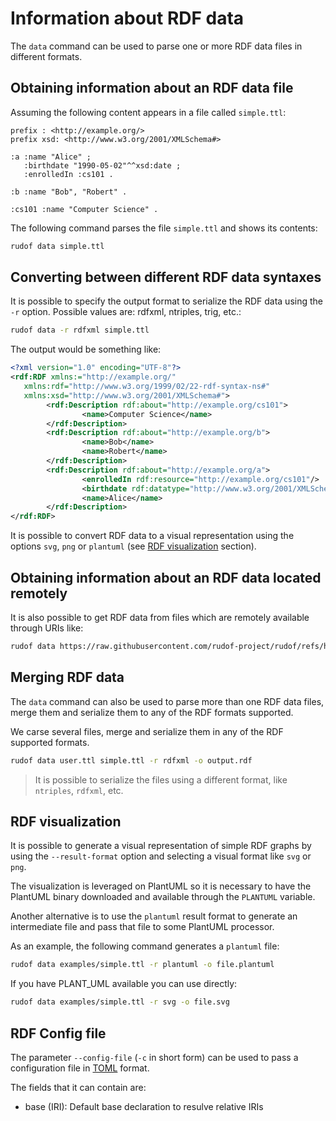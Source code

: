 # Information about RDF data

The `data` command can be used to parse one or more RDF data files in different formats.

## Obtaining information about an RDF data file

Assuming the following content appears in a file called `simple.ttl`:

```turtle
prefix : <http://example.org/>
prefix xsd: <http://www.w3.org/2001/XMLSchema#>

:a :name "Alice" ;
   :birthdate "1990-05-02"^^xsd:date ;
   :enrolledIn :cs101 .

:b :name "Bob", "Robert" .

:cs101 :name "Computer Science" .   
```

The following command parses the file `simple.ttl` and shows its contents:

```sh
rudof data simple.ttl
```

## Converting between different RDF data syntaxes

It is possible to specify the output format to serialize the RDF data using the `-r` option. Possible values are: rdfxml, ntriples, trig, etc.:

```sh
rudof data -r rdfxml simple.ttl
```

The output would be something like:

```xml
<?xml version="1.0" encoding="UTF-8"?>
<rdf:RDF xmlns:="http://example.org/" 
   xmlns:rdf="http://www.w3.org/1999/02/22-rdf-syntax-ns#" 
   xmlns:xsd="http://www.w3.org/2001/XMLSchema#">
        <rdf:Description rdf:about="http://example.org/cs101">
                <name>Computer Science</name>
        </rdf:Description>
        <rdf:Description rdf:about="http://example.org/b">
                <name>Bob</name>
                <name>Robert</name>
        </rdf:Description>
        <rdf:Description rdf:about="http://example.org/a">
                <enrolledIn rdf:resource="http://example.org/cs101"/>
                <birthdate rdf:datatype="http://www.w3.org/2001/XMLSchema#date">1990-05-02</birthdate>
                <name>Alice</name>
        </rdf:Description>
</rdf:RDF>
```

It is possible to convert RDF data to a visual representation using the options `svg`, `png` or `plantuml` (see [RDF visualization](##RDF-visualization) section).

## Obtaining information about an RDF data located remotely

It is also possible to get RDF data from files which are remotely available through URIs like:

```sh
rudof data https://raw.githubusercontent.com/rudof-project/rudof/refs/heads/master/examples/simple.ttl
```

## Merging RDF data

The `data` command can also be used to parse more than one RDF data files, merge them and serialize them to any of the RDF formats supported.

We carse several files, merge and serialize them in any of the RDF supported formats.

```sh
rudof data user.ttl simple.ttl -r rdfxml -o output.rdf
```

> It is possible to serialize the files using a different format, like `ntriples`, `rdfxml`, etc.

## RDF visualization

It is possible to generate a visual representation of simple RDF graphs by using the `--result-format` option and selecting a visual format like `svg` or `png`.

The visualization is leveraged on PlantUML so it is necessary to have the PlantUML binary downloaded and available through the `PLANTUML` variable. 

Another alternative is to use the `plantuml`  result format to generate an intermediate file and pass that file to some PlantUML processor. 

As an example, the following command generates a `plantuml` file:

```sh
rudof data examples/simple.ttl -r plantuml -o file.plantuml
```

If you have PLANT_UML available you can use directly:

```sh
rudof data examples/simple.ttl -r svg -o file.svg
```


## RDF Config file

The parameter `--config-file`  (`-c` in short form) can be used to pass a configuration file in [TOML](https://toml.io/) format.

The fields that it can contain are:

- base (IRI): Default base declaration to resulve relative IRIs
